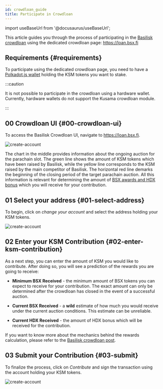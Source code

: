 ```yaml
---
id: crowdloan_guide
title: Participate in Crowdloan
---
```


import useBaseUrl from '@docusaurus/useBaseUrl';

This article guides you through the process of participating in the [Basilisk crowdloan](/basilisk_crowdloan) using the dedicated crowdloan page: https://loan.bsx.fi

## Requirements {#requirements}

To participate using the dedicated crowdloan page, you need to have a [Polkadot.js wallet](https://polkadot.js.org/extension/) holding the KSM tokens you want to stake.

:::caution

It is not possible to participate in the crowdloan using a hardware wallet. Currently, hardware wallets do not support the Kusama crowdloan module. 

:::

## 00 Crowdloan UI {#00-crowdloan-ui}

To access the Basilisk Crowdloan UI, navigate to https://loan.bsx.fi.

<div style={{textAlign: 'center', marginBottom: '2rem'}}>
  <img alt="create-account" src={useBaseUrl('/img/crowdloan-guide/chart.png')}  />
</div>

The chart in the middle provides information about the ongoing auction for the parachain slot. The green line shows the amount of KSM tokens which have been raised by Basilisk, while the yellow line corresponds to the KSM raised by the main competitor of Basilisk. The horizontal red line demarks the beginning of the closing period of the target parachain auction. All this information is relevant for determining the amount of [BSX awards and HDX bonus](/basilisk_crowdloan) which you will receive for your contribution. 

## 01 Select your address {#01-select-address}

To begin, click on *change your account* and select the address holding your KSM tokens.

<div style={{textAlign: 'center', marginBottom: '2rem'}}>
  <img alt="create-account" src={useBaseUrl('/img/crowdloan-guide/select-account.png')}  />
</div>

## 02 Enter your KSM Contribution {#02-enter-ksm-contribution}

As a next step, you can enter the amount of KSM you would like to contribute. After doing so, you will see a prediction of the rewards you are going to receive:

* **Minimum BSX Received** - the minimum amount of BSX tokens you can expect to receive for your contribution. The exact amount can only be determined after the crowdloan has closed in the event of a successful auction.

* **Current BSX Received** - a **wild** estimate of how much you would receive under the current auction conditions. This estimate can be unreliable.

* **Current HDX Received** - the amount of HDX bonus which will be received for the contribution.

If you want to know more about the mechanics behind the rewards calculation, please refer to the [Basilisk crowdloan post](/basilisk_crowdloan).

## 03 Submit your Contribution {#03-submit}

To finalize the process, click on *Contribute* and sign the transaction using the account holding your KSM tokens.

<div style={{textAlign: 'center', marginBottom: '2rem'}}>
  <img alt="create-account" src={useBaseUrl('/img/crowdloan-guide/sign-submit.png')}  />
</div>
